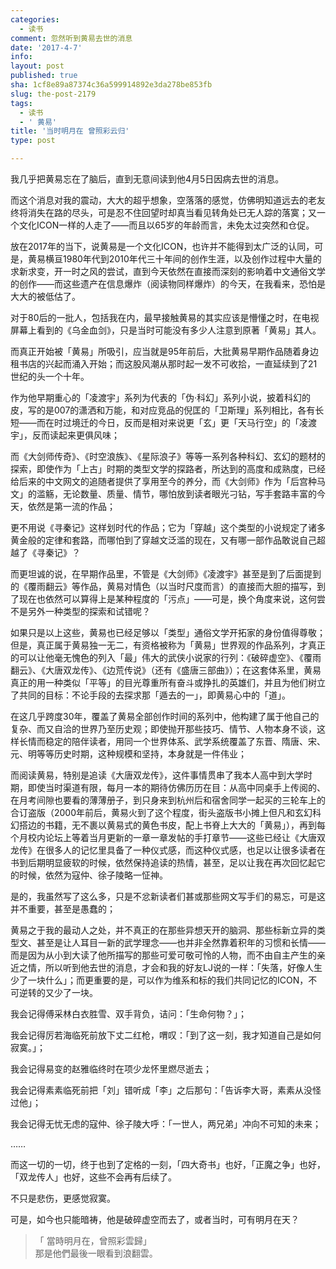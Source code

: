 ```yaml
---
categories:
  - 读书
comment: 忽然听到黄易去世的消息
date: '2017-4-7'
info: 
layout: post
published: true
sha: 1cf8e89a87374c36a599914892e3da278be853fb
slug: the-post-2179
tags:
  - 读书
  - ' 黄易'
title: '当时明月在 曾照彩云归'
type: post

---
```

我几乎把黄易忘在了脑后，直到无意间读到他4月5日因病去世的消息。

而这个消息对我的震动，大大的超乎想象，空落落的感觉，仿佛明知道远去的老友终将消失在路的尽头，可是忍不住回望时却真当看见转角处已无人踪的落寞；又一个文化ICON一样的人走了——而且以65岁的年龄而言，未免太过突然和仓促。

放在2017年的当下，说黄易是一个文化ICON，也许并不能得到太广泛的认同，可是，黄易横亘1980年代到2010年代三十年间的创作生涯，以及创作过程中大量的求新求变，开一时之风的尝试，直到今天依然在直接而深刻的影响着中文通俗文学的创作——而这些遗产在信息爆炸（阅读物同样爆炸）的今天，在我看来，恐怕是大大的被低估了。

对于80后的一批人，包括我在内，最早接触黄易的其实应该是懵懂之时，在电视屏幕上看到的《乌金血剑》，只是当时可能没有多少人注意到原著「黄易」其人。

而真正开始被「黄易」所吸引，应当就是95年前后，大批黄易早期作品随着身边租书店的兴起而涌入开始；而这股风潮从那时起一发不可收拾，一直延续到了21世纪的头一个十年。

作为他早期重心的「凌渡宇」系列为代表的「伪·科幻」系列小说，披着科幻的皮，写的是007的潇洒和万能，和对应竞品的倪匡的「卫斯理」系列相比，各有长短——而在时过境迁的今日，反而是相对来说更「玄」更「天马行空」的「凌渡宇」，反而读起来更俱风味；

而《大剑师传奇》、《时空浪族》、《星际浪子》等等一系列各种科幻、玄幻的题材的探索，即使作为「上古」时期的类型文学的探路者，所达到的高度和成熟度，已经给后来的中文网文的追随者提供了享用至今的养分，而《大剑师》作为「后宫种马文」的滥觞，无论数量、质量、情节，哪怕放到读者眼光刁钻，写手套路丰富的今天，依然是第一流的作品；

更不用说《寻秦记》这样划时代的作品；它为「穿越」这个类型的小说规定了诸多黄金般的定律和套路，而哪怕到了穿越文泛滥的现在，又有哪一部作品敢说自己超越了《寻秦记》？

而更坦诚的说，在早期作品里，不管是《大剑师》《凌渡宇》甚至是到了后面提到的《覆雨翻云》等作品，黄易对情色（以当时尺度而言）的直接而大胆的描写，到了现在也依然可以算得上是某种程度的「污点」——可是，换个角度来说，这何尝不是另外一种类型的探索和试错呢？

如果只是以上这些，黄易也已经足够以「类型」通俗文学开拓家的身份值得尊敬；但是，真正属于黄易独一无二，有资格被称为「黄易」世界观的作品系列，才真正的可以让他毫无愧色的列入「最」伟大的武侠小说家的行列：《破碎虚空》、《覆雨翻云》、《大唐双龙传》、《边荒传说》（还有《盛唐三部曲》）；在这套体系里，黄易真正的用一种类似「平等」的目光尊重所有奋斗或挣扎的英雄们，并且为他们树立了共同的目标：不论手段的去探求那「遁去的一」，即黄易心中的「道」。

在这几乎跨度30年，覆盖了黄易全部创作时间的系列中，他构建了属于他自己的复杂、而又自洽的世界乃至历史观；即使抛开那些技巧、情节、人物本身不谈，这样长情而稳定的陪伴读者，用同一个世界体系、武学系统覆盖了东晋、隋唐、宋、元、明等等历史时期，这种规模和坚持，本身就是一件伟业；

而阅读黄易，特别是追读《大唐双龙传》，这件事情贯串了我本人高中到大学时期，即使当时渠道有限，每月一本的期待仿佛历历在目：从高中同桌手上传阅的、在月考间隙也要看的薄薄册子，到只身来到杭州后和宿舍同学一起买的三轮车上的合订盗版（2000年前后，黄易火到了这个程度，街头盗版书小摊上但凡和玄幻科幻搭边的书籍，无不裹以黄易式的黄色书皮，配上书脊上大大的「黄易」），再到每个月校内论坛上等着当月更新的一章一章发帖的手打章节——这些已经让《大唐双龙传》在很多人的记忆里具备了一种仪式感，而这种仪式感，也足以让很多读者在书到后期明显疲软的时候，依然保持追读的热情，甚至，足以让我在再次回忆起它的时候，依然为寇仲、徐子陵略一怔神。

是的，我虽然写了这么多，只是不忿新读者们甚或那些网文写手们的易忘，可是这并不重要，甚至是愚蠢的；

黄易之于我的最动人之处，并不真正的在那些异想天开的脑洞、那些标新立异的类型文、甚至是让人耳目一新的武学理念——也并非全然靠着积年的习惯和长情——而是因为从小到大读了他所描写的那些可爱可敬可怜的人物，而不由自主产生的亲近之情，所以听到他去世的消息，才会和我的好友LJ说的一样：「失落，好像人生少了一块什么」；而更重要的是，可以作为维系和标的我们共同记忆的ICON，不可逆转的又少了一块。

我会记得傅采林白衣胜雪、双手背负，诘问：「生命何物？」；

我会记得厉若海临死前放下丈二红枪，喟叹：「到了这一刻，我才知道自己是如何寂寞。」；

我会记得易变的赵雅临终时在项少龙怀里燃尽逝去；

我会记得素素临死前把「刘」错听成「李」之后那句：「告诉李大哥，素素从没怪过他」；

我会记得无忧无虑的寇仲、徐子陵大呼：「一世人，两兄弟」冲向不可知的未来；

……

而这一切的一切，终于也到了定格的一刻，「四大奇书」也好，「正魔之争」也好，「双龙传人」也好，这些不会再有后续了。

不只是悲伤，更感觉寂寞。

可是，如今也只能暗祷，他是破碎虚空而去了，或者当时，可有明月在天？

>「 當時明月在，曾照彩雲歸」  
>那是他們最後一眼看到浪翻雲。    



